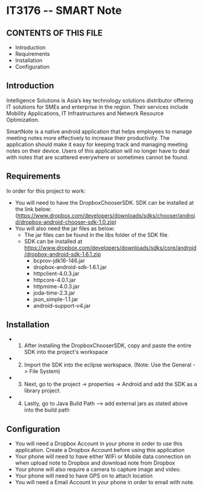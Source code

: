 IT3176 -- SMART Note
================

CONTENTS OF THIS FILE
---------------------
* Introduction
* Requirements
* Installation
* Configuration


Introduction
------------
Intelligence Solutions is Asia’s key technology solutions distributor offering IT 
solutions for SMEs and enterprise in the region. Their services include Mobility
Applications, IT Infrastructures and Network Resource Optimization.

SmartNote is a native android application that helps employees to manage
meeting notes more effectively to increase their productivity. The application should
make it easy for keeping track and managing meeting notes on their device. Users of
this application will no longer have to deal with notes that are scattered everywhere
or sometimes cannot be found. 

   
Requirements
------------
In order for this project to work:
* You will need to have the DropboxChooserSDK. SDK can be installed at the link below: (https://www.dropbox.com/developers/downloads/sdks/chooser/android/dropbox-android-chooser-sdk-1.0.zip)
* You will also need the jar files as below: 
    * The jar files can be found in the libs folder of the SDK file.
    * SDK can be installed at https://www.dropbox.com/developers/downloads/sdks/core/android/dropbox-android-sdk-1.6.1.zip
        * bcprov-jdk16-146.jar
        * dropbox-android-sdk-1.6.1.jar
        * httpclient-4.0.3.jar
        * httpcore-4.0.1.jar
        * httpmime-4.0.3.jar
        * joda-time-2.3.jar
        * json_simple-1.1.jar
        * android-support-v4.jar


Installation
------------
* 1) After installing the DropboxChooserSDK, copy and paste the entire SDK into the project's workspace
* 2) Import the SDK into the eclipse workspace. (Note: Use the General -> File System)
* 3) Next, go to the project -> properties -> Android and add the SDK as a library project.
* 4) Lastly, go to Java Build Path --> add external jars as stated above into the build path
   
   
Configuration
-------------
* You will need a Dropbox Account in your phone in order to use this application. Create a Dropbox Account before using this application
* Your phone will need to have either WIFi or Mobile data connection on when upload note to Dropbox and download note from Dropbox
* Your phone will also require a camera to capture image and video.
* Your phone will need to have GPS on to attach location
* You will need a Email Account in your phone in order to email with note.
